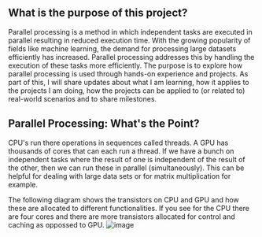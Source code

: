 ## What is the purpose of this project?
Parallel processing is a method in which independent tasks are executed in parallel resulting in reduced execution time. With the growing popularity of fields like machine learning, the demand for processing large datasets efficiently has increased. Parallel processing addresses this by handling the execution of these tasks more efficiently. The purpose is to explore how parallel processing is used through hands-on experience and projects. As part of this, I will share updates about what I am learning, how it applies to the projects I am doing, how the projects can be 
applied to (or related to) real-world scenarios and to share milestones.



## Parallel Processing: What's the Point?
CPU's run there operations in sequences called threads. A GPU has thousands of cores that can each run a thread. If we have a bunch on independent tasks where the result of one is independent of the result of the other, then we can run these in parallel (simultaneously).
This can be helpful for dealing with large data sets or for matrix multiplication for example.

The following diagram shows the transistors on CPU and GPU and how these are allocated to different functionalities. If you see for the CPU there are four cores and there are more transistors allocated for control and caching as oppossed to GPU.
 ![image](https://github.com/user-attachments/assets/dada7ad5-b3ae-4233-b48f-b1b2d1979a68)

